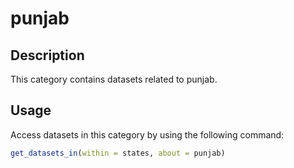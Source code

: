 
# punjab
## Description
This category contains datasets related to punjab.
## Usage
Access datasets in this category by using the following command:
```r
get_datasets_in(within = states, about = punjab)
```
